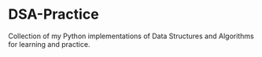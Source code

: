 # DSA-Practice
Collection of my Python implementations of Data Structures and Algorithms for learning and practice.
